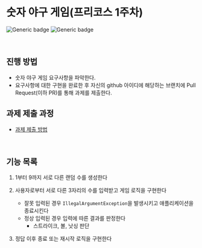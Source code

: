 # 숫자 야구 게임(프리코스 1주차)

![Generic badge](https://img.shields.io/badge/precourse-week1-green.svg)
![Generic badge](https://img.shields.io/badge/version-1.0.1-brightgreen.svg)

<br>

## 진행 방법
* 숫자 야구 게임 요구사항을 파악한다.
* 요구사항에 대한 구현을 완료한 후 자신의 github 아이디에 해당하는 브랜치에 Pull Request(이하 PR)를 통해 과제를 제출한다.

## 과제 제출 과정
* [과제 제출 방법](https://github.com/next-step/nextstep-docs/tree/master/precourse)

<br>

## 기능 목록

1. 1부터 9까지 서로 다른 랜덤 수를 생성한다

2. 사용자로부터 서로 다른 3자리의 수를 입력받고 게임 로직을 구현한다
    - 잘못 입력된 경우 `IllegalArgumentException`을 발생시키고 애플리케이션을 종료시킨다
    - 정상 입력된 경우 입력에 따른 결과를 판정한다
      - 스트라이크, 볼, 낫싱 판단

3. 정답 이후 종료 또는 재시작 로직을 구현한다 
